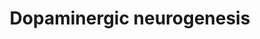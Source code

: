 ---
annotations:
- type: Pathway Ontology
  value: dopamine signaling pathway
authors:
- Nsalomonis
- Egonw
- Khanspers
- Susan
- MaintBot
- Eweitz
communities:
- CIRM_Related
description: 'Converted to human from mouse: http://www.wikipathways.org/index.php/Pathway:WP1498.  Proteins
  on this pathway have targeted assays available via the [https://assays.cancer.gov/available_assays?wp_id=WP2855
  CPTAC Assay Portal]'
last-edited: 2021-05-22
organisms:
- Homo sapiens
redirect_from:
- /index.php/Pathway:WP2855
- /instance/WP2855
schema-jsonld:
- '@context': https://schema.org/
  '@id': https://wikipathways.github.io/pathways/WP2855.html
  '@type': Dataset
  creator:
    '@type': Organization
    name: WikiPathways
  description: 'Converted to human from mouse: http://www.wikipathways.org/index.php/Pathway:WP1498.  Proteins
    on this pathway have targeted assays available via the [https://assays.cancer.gov/available_assays?wp_id=WP2855
    CPTAC Assay Portal]'
  keywords:
  - EN1
  - SOX2
  - NKX2-2
  - TH
  - CDKN1C
  - OTX2
  - ASCL1
  - STAT3
  - WNT1
  - LMX1B
  - NR4A2
  - FOXA2
  - SHH
  - EN2
  - ALDH1A1
  - GLI1
  - NEUROD1
  - PITX3
  - GBX2
  - RET
  - GLI2
  - FGF8
  - SLC6A3
  - NKX6-1
  - LMX1A
  - NEUROG2
  - MSX1
  - TGFB1
  - SLC18A2
  - DDC
  - Retinoic acid
  license: CC0
  name: Dopaminergic neurogenesis
seo: CreativeWork
title: Dopaminergic neurogenesis
wpid: WP2855
---